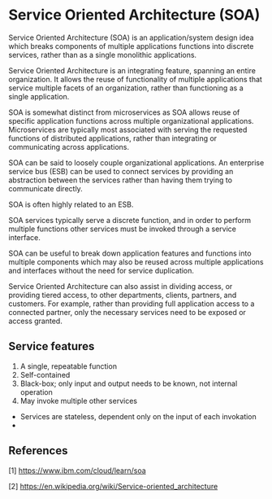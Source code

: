 # Service Oriented Architecture (SOA)

Service Oriented Architecture (SOA) is an application/system design idea which breaks components of multiple applications functions into discrete services, rather than as a single monolithic applications.

Service Oriented Architecture is an integrating feature, spanning an entire organization. It allows the reuse of functionality of multiple applications that service multiple facets of an organization, rather than functioning as a single application.

SOA is somewhat distinct from microservices as SOA allows reuse of specific application functions across multiple organizational applications. Microservices are typically most associated with serving the requested functions of distributed applications, rather than integrating or communicating across applications.

SOA can be said to loosely couple organizational applications. An enterprise service bus (ESB) can be used to connect services by providing an abstraction between the services rather than having them trying to communicate directly.

SOA is often highly related to an ESB.

SOA services typically serve a discrete function, and in order to perform multiple functions other services must be invoked through a service interface.

SOA can be useful to break down application features and functions into multiple components which may also be reused across multiple applications and interfaces without the need for service duplication.

Service Oriented Architecture can also assist in dividing access, or providing tiered access, to other departments, clients, partners, and customers. For example, rather than providing full application access to a connected partner, only the necessary services need to be exposed or access granted.

## Service features

1. A single, repeatable function
1. Self-contained 
1. Black-box; only input and output needs to be known, not internal operation
1. May invoke multiple other services

* Services are stateless, dependent only on the input of each invokation
* 

## References

[1] https://www.ibm.com/cloud/learn/soa

[2] https://en.wikipedia.org/wiki/Service-oriented_architecture